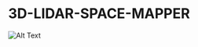 # 3D-LIDAR-SPACE-MAPPER
![Alt Text](https://raw.github.com/abhayraina/3D-LIDAR-SPACE-MAPPER/master/img1.JPG)
